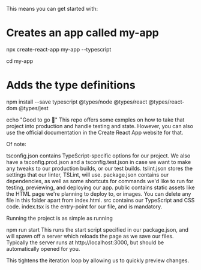 This means you can get started with:

# Creates an app called my-app
npx create-react-app my-app --typescript

cd my-app

# Adds the type definitions
npm install --save typescript @types/node @types/react @types/react-dom @types/jest

echo "Good to go :tada:"
This repo offers some exmples on how to take that project into production and handle testing and state. However, you can also use the official documentation in the Create React App website for that.



Of note:

tsconfig.json contains TypeScript-specific options for our project.
We also have a tsconfig.prod.json and a tsconfig.test.json in case we want to make any tweaks to our production builds, or our test builds.
tslint.json stores the settings that our linter, TSLint, will use.
package.json contains our dependencies, as well as some shortcuts for commands we'd like to run for testing, previewing, and deploying our app.
public contains static assets like the HTML page we're planning to deploy to, or images. You can delete any file in this folder apart from index.html.
src contains our TypeScript and CSS code. index.tsx is the entry-point for our file, and is mandatory.

Running the project is as simple as running

npm run start
This runs the start script specified in our package.json, and will spawn off a server which reloads the page as we save our files. Typically the server runs at http://localhost:3000, but should be automatically opened for you.

This tightens the iteration loop by allowing us to quickly preview changes.